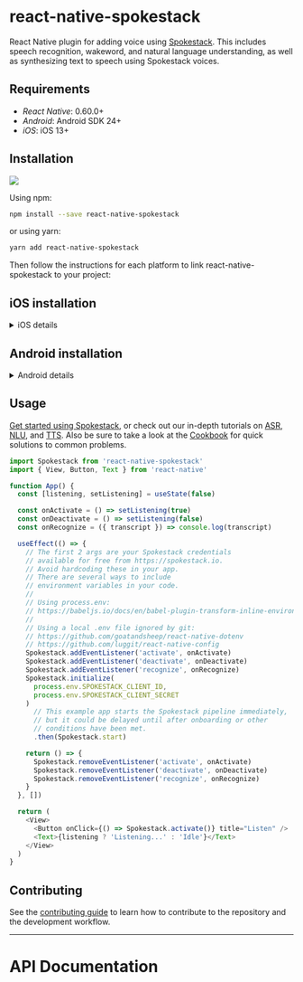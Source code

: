 # react-native-spokestack

React Native plugin for adding voice using [Spokestack](https://spokestack.io). This includes speech recognition, wakeword, and natural language understanding, as well as synthesizing text to speech using Spokestack voices.

## Requirements

- _React Native_: 0.60.0+
- _Android_: Android SDK 24+
- _iOS_: iOS 13+

## Installation

[![](https://img.shields.io/npm/v/react-native-spokestack.svg)](https://www.npmjs.com/package/react-native-spokestack)

Using npm:

```sh
npm install --save react-native-spokestack
```

or using yarn:

```sh
yarn add react-native-spokestack
```

Then follow the instructions for each platform to link react-native-spokestack to your project:

## iOS installation

<details>
  <summary>iOS details</summary>

### Edit Podfile

Before running `pod install`, make sure to make the following edits.

react-native-spokestack makes use of relatively new APIs only available in iOS 13+. Make sure to set your deployment target to iOS 13 at the top of your Podfile:

```ruby
platform :ios, '13.0'
```

We also need to use `use_frameworks!` in our Podfile in order to support dependencies written in Swift.

```ruby
target 'SpokestackTrayExample' do
  use_frameworks!
  #...
```

For the time being, `use_frameworks!` does not work with Flipper, so we also need to disable Flipper. Remove any Flipper-related lines in your Podfile. In React Native 0.63.2, they look like this:

```ruby
  # X Remove or comment out these lines X
  use_flipper!
  post_install do |installer|
    flipper_post_install(installer)
  end
  # XX
```

Remove your existing Podfile.lock and Pods folder to ensure no conflicts, then install the pods:

```sh
$ npx pod-install
```

### Edit Info.plist

Add the following to your Info.plist to enable permissions. In XCode, also ensure your iOS deployment target is set to 13.0 or higher.

```
<key>NSMicrophoneUsageDescription</key>
<string>This app uses the microphone to hear voice commands</string>
<key>NSSpeechRecognitionUsageDescription</key>
<string>This app uses speech recognition to process voice commands</string>
```

#### Remove Flipper

While Flipper works on fixing their pod for `use_frameworks!`, we must disable Flipper. We already removed the Flipper dependencies from Pods above, but there remains some code in the AppDelegate.m that imports Flipper. There are two ways to fix this.

1. You can disable Flipper imports without removing any code from the AppDelegate. To do this, open your xcworkspace file in XCode. Go to your target, then Build Settings, search for "C Flags", remove `-DFB_SONARKIT_ENABLED=1` from flags.
1. Remove all Flipper-related code from your AppDelegate.m.

In our example app, we've done option 1 and left in the Flipper code in case they get it working in the future and we can add it back.

### Edit AppDelegate.m

#### Add AVFoundation to imports

```objc
#import <AVFoundation/AVFoundation.h>
```

#### AudioSession category

Set the AudioSession category. There are several configurations that work.

The following is a suggestion that should fit most use cases:

```objc
- (BOOL)application:(UIApplication *)application didFinishLaunchingWithOptions:(NSDictionary *)launchOptions
{
  AVAudioSession *session = [AVAudioSession sharedInstance];
  [session setCategory:AVAudioSessionCategoryPlayAndRecord
     mode:AVAudioSessionModeDefault
  options:AVAudioSessionCategoryOptionDefaultToSpeaker | AVAudioSessionCategoryOptionAllowAirPlay | AVAudioSessionCategoryOptionAllowBluetoothA2DP | AVAudioSessionCategoryOptionAllowBluetooth
    error:nil];
  [session setActive:YES error:nil];

  // ...
```

</details>

## Android installation

<details>
  <summary>Android details</summary>

### ASR Support

The example usage uses the system-provided ASRs (`AndroidSpeechRecognizer` and `AppleSpeechRecognizer`). However, `AndroidSpeechRecognizer` is not available on 100% of devices. If such a device is supported, use Spokestack ASR instead.

See our [ASR documentation](https://spokestack.io/docs/concepts/asr) for more information.

### Edit root build.gradle (_not_ app/build.gradle)

```gradle
// ...
  ext {
    // Minimum SDK is 24
    minSdkVersion = 24
// ...
  dependencies {
    // Minimium gradle is 3.0.1+
    // The latest React Native already has this
    classpath("com.android.tools.build:gradle:3.5.3")
```

### Edit AndroidManifest.xml

Add the necessary permissions to your `AndroidManifest.xml`. The first permission is often there already. The second is needed for using the microphone.

```xml
    <!-- For TTS -->
    <uses-permission android:name="android.permission.INTERNET" />
    <!-- For wakeword and ASR -->
    <uses-permission android:name="android.permission.RECORD_AUDIO" />
```

### Request RECORD_AUDIO permission

The responsibility to request permission for RECORD_AUDIO on new devices is left to the user, as there are differing strategies for how to handle permissions.

1. Add a screen to your onboarding that explains the need for the permissions used on each platform (RECORD*AUDIO on Android and Microphone and Speech Recognition on iOS). \_Recommended*
2. Request the permissions only when needed. This is also a good option as it avoids asking for permission as soon as the app is launched. Avoid asking for permission with no context or without making it clear why it is needed.

While iOS will bring up permissions dialogs automatically for any permissions needed, you must do this manually in Android.

React Native already provides a module for so. See [React Native's PermissionsAndroid](https://reactnative.dev/docs/permissionsandroid) for more info.

</details>

## Usage

[Get started using Spokestack](https://www.spokestack.io/docs/React%20Native/getting-started), or check out our in-depth tutorials on [ASR](https://www.spokestack.io/docs/React%20Native/speech-pipeline), [NLU](https://www.spokestack.io/docs/React%20Native/nlu), and [TTS](https://www.spokestack.io/docs/React%20Native/tts). Also be sure to take a look at the [Cookbook](https://www.spokestack.io/docs/React%20Native/cookbook) for quick solutions to common problems.

```js
import Spokestack from 'react-native-spokestack'
import { View, Button, Text } from 'react-native'

function App() {
  const [listening, setListening] = useState(false)

  const onActivate = () => setListening(true)
  const onDeactivate = () => setListening(false)
  const onRecognize = ({ transcript }) => console.log(transcript)

  useEffect(() => {
    // The first 2 args are your Spokestack credentials
    // available for free from https://spokestack.io.
    // Avoid hardcoding these in your app.
    // There are several ways to include
    // environment variables in your code.
    //
    // Using process.env:
    // https://babeljs.io/docs/en/babel-plugin-transform-inline-environment-variables/
    //
    // Using a local .env file ignored by git:
    // https://github.com/goatandsheep/react-native-dotenv
    // https://github.com/luggit/react-native-config
    Spokestack.addEventListener('activate', onActivate)
    Spokestack.addEventListener('deactivate', onDeactivate)
    Spokestack.addEventListener('recognize', onRecognize)
    Spokestack.initialize(
      process.env.SPOKESTACK_CLIENT_ID,
      process.env.SPOKESTACK_CLIENT_SECRET
    )
      // This example app starts the Spokestack pipeline immediately,
      // but it could be delayed until after onboarding or other
      // conditions have been met.
      .then(Spokestack.start)

    return () => {
      Spokestack.removeEventListener('activate', onActivate)
      Spokestack.removeEventListener('deactivate', onDeactivate)
      Spokestack.removeEventListener('recognize', onRecognize)
    }
  }, [])

  return (
    <View>
      <Button onClick={() => Spokestack.activate()} title="Listen" />
      <Text>{listening ? 'Listening...' : 'Idle'}</Text>
    </View>
  )
}
```

## Contributing

See the [contributing guide](CONTRIBUTING.md) to learn how to contribute to the repository and the development workflow.

---

# API Documentation
